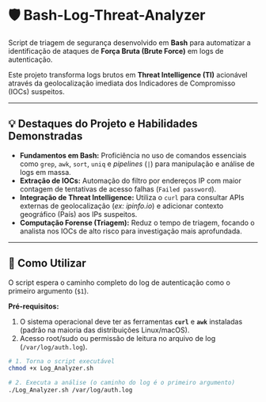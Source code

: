 # 🛡️ Bash-Log-Threat-Analyzer

Script de triagem de segurança desenvolvido em **Bash** para automatizar a identificação de ataques de **Força Bruta (Brute Force)** em logs de autenticação.

Este projeto transforma logs brutos em **Threat Intelligence (TI)** acionável através da geolocalização imediata dos Indicadores de Compromisso (IOCs) suspeitos.

---

## 💡 Destaques do Projeto e Habilidades Demonstradas

* **Fundamentos em Bash:** Proficiência no uso de comandos essenciais como `grep`, `awk`, `sort`, `uniq` e *pipelines* (`|`) para manipulação e análise de logs em massa.
* **Extração de IOCs:** Automação do filtro por endereços IP com maior contagem de tentativas de acesso falhas (`Failed password`).
* **Integração de Threat Intelligence:** Utiliza o `curl` para consultar APIs externas de geolocalização (*ex: ipinfo.io*) e adicionar contexto geográfico (País) aos IPs suspeitos.
* **Computação Forense (Triagem):** Reduz o tempo de triagem, focando o analista nos IOCs de alto risco para investigação mais aprofundada.

---

## 🚀 Como Utilizar

O script espera o caminho completo do log de autenticação como o primeiro argumento (`$1`).

**Pré-requisitos:**
1.  O sistema operacional deve ter as ferramentas **`curl`** e **`awk`** instaladas (padrão na maioria das distribuições Linux/macOS).
2.  Acesso root/sudo ou permissão de leitura no arquivo de log (`/var/log/auth.log`).

```bash
# 1. Torna o script executável
chmod +x Log_Analyzer.sh

# 2. Executa a análise (o caminho do log é o primeiro argumento)
./Log_Analyzer.sh /var/log/auth.log
